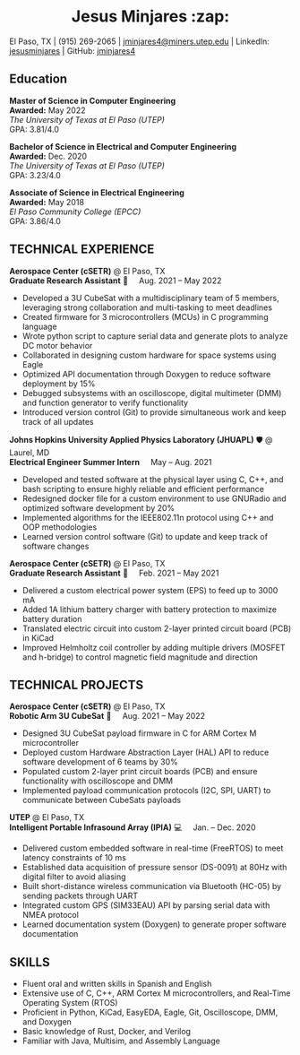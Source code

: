 <h1 align="center">Jesus Minjares :zap:</h1>

El Paso, TX | (915) 269-2065 | jminjares4@miners.utep.edu | LinkedIn: [jesusminjares](https://www.linkedin.com/in/jesusminjares/) | GitHub: [jminjares4](https://github.com/jminjares4)

## **Education**
**Master of Science in Computer Engineering**&nbsp;&emsp;&emsp;&emsp;&emsp;&emsp;&emsp;&emsp;&emsp;&nbsp;&emsp;&emsp;&emsp;&emsp;&emsp;**Awarded:** May 2022 <br>
*The University of Texas at El Paso (UTEP)*&nbsp;&emsp;&emsp;&emsp;&emsp;&emsp;&emsp;&emsp;&emsp;&nbsp;&emsp;&emsp;&emsp;&emsp;&emsp;&emsp;&emsp; GPA: 3.81/4.0

**Bachelor of Science in Electrical and Computer Engineering** &emsp;&emsp;&emsp;&emsp;&emsp; **Awarded:** Dec. 2020 <br>
*The University of Texas at El Paso (UTEP)* &nbsp;&emsp;&emsp;&emsp;&emsp;&emsp;&emsp;&emsp;&emsp;&emsp;&emsp;&emsp;&emsp;&emsp;&emsp;&emsp; GPA: 3.23/4.0

**Associate of Science in Electrical Engineering** &nbsp;&emsp;&emsp;&emsp;&emsp;&emsp;&emsp;&emsp;&emsp;&nbsp;&emsp;&emsp;&emsp;&nbsp; **Awarded:** May 2018 <br>
*El Paso Community College (EPCC)* &nbsp;&emsp;&emsp;&emsp;&emsp;&emsp;&emsp;&emsp;&emsp;&emsp;&emsp;&nbsp;&emsp;&emsp;&emsp;&emsp;&emsp;&emsp;&emsp;&nbsp;&nbsp; GPA: 3.86/4.0

## **TECHNICAL EXPERIENCE**
**Aerospace Center (cSETR)** @ El Paso, TX<br>
**Graduate Research Assistant** :rocket: &nbsp;&nbsp;&nbsp; Aug. 2021 – May 2022

- Developed a 3U CubeSat with a multidisciplinary team of 5 members, leveraging strong collaboration
  and multi-tasking to meet deadlines 
- Created firmware for 3 microcontrollers (MCUs) in C programming language
- Wrote python script to capture serial data and generate plots to analyze DC motor behavior
- Collaborated in designing custom hardware for space systems using Eagle
- Optimized API documentation through Doxygen to reduce software deployment by 15%
- Debugged subsystems with an oscilloscope, digital multimeter (DMM) and function generator to 
  verify functionality
- Introduced version control (Git) to provide simultaneous work and keep track of all updates

**Johns Hopkins University Applied Physics Laboratory (JHUAPL)** :shield: @ Laurel, MD <br>
**Electrical Engineer Summer Intern** &nbsp;&nbsp;&nbsp;
May – Aug. 2021
- Developed and tested software at the physical layer using C, C++, and bash scripting to ensure highly reliable and
  efficient performance
- Redesigned docker file for a custom environment to use GNURadio and optimized software development by 20%
- Implemented algorithms for the IEEE802.11n protocol using C++ and OOP methodologies
- Learned version control software (Git) to update and keep track of software changes

**Aerospace Center (cSETR)** @ El Paso, TX <br>
**Graduate Research Assistant** :rocket: &nbsp;&nbsp;&nbsp; Feb. 2021 – May 2021
- Delivered a custom electrical power system (EPS) to feed up to 3000 mA
- Added 1A lithium battery charger with battery protection to maximize battery duration
- Translated electric circuit into custom 2-layer printed circuit board (PCB) in KiCad
- Improved Helmholtz coil controller by adding multiple drivers (MOSFET and h-bridge) to control magnetic 
  field magnitude and direction

## **TECHNICAL PROJECTS**
**Aerospace Center (cSETR)** @ El Paso, TX <br>
**Robotic Arm 3U CubeSat** :mechanical_arm: &nbsp;&nbsp;&nbsp; Aug. 2021 – May 2022
- Designed 3U CubeSat payload firmware in C for ARM Cortex M microcontroller
- Deployed custom Hardware Abstraction Layer (HAL) API to reduce software development of 6 teams by 30%
- Populated custom 2-layer print circuit boards (PCB) and ensure functionality with oscilloscope and DMM
- Implemented payload communication protocols (I2C, SPI, UART) to communicate between CubeSats payloads

**UTEP** @ El Paso, TX <br>
**Intelligent Portable Infrasound Array (IPIA)** :computer: &nbsp;&nbsp;&nbsp; Jan. – Dec. 2020
- Delivered custom embedded software in real-time (FreeRTOS) to meet latency constraints of 10 ms
- Established data acquisition of pressure sensor (DS-0091) at 80Hz with digital filter to avoid aliasing 
- Built short-distance wireless communication via Bluetooth (HC-05) by sending packets through UART   
- Integrated custom GPS (SIM33EAU) API by parsing serial data with NMEA protocol
- Learned documentation system (Doxygen) to generate proper software documentation

## **SKILLS**
- Fluent oral and written skills in Spanish and English
- Extensive use of C, C++, ARM Cortex M microcontrollers, and Real-Time Operating System (RTOS)
- Proficient in Python, KiCad, EasyEDA, Eagle, Git, Oscilloscope, DMM, and Doxygen
- Basic knowledge of Rust, Docker, and Verilog 
- Familiar with Java, Multisim, and Assembly Language
